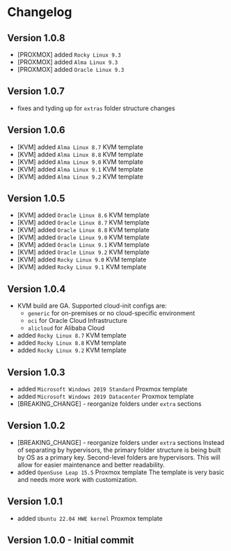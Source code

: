 # Changelog

## Version 1.0.8

- [PROXMOX] added `Rocky Linux 9.3`
- [PROXMOX] added `Alma Linux 9.3`
- [PROXMOX] added `Oracle Linux 9.3`

## Version 1.0.7

- fixes and tyding up for `extras` folder structure changes

## Version 1.0.6

- [KVM] added `Alma Linux 8.7` KVM template
- [KVM] added `Alma Linux 8.8` KVM template
- [KVM] added `Alma Linux 9.0` KVM template
- [KVM] added `Alma Linux 9.1` KVM template
- [KVM] added `Alma Linux 9.2` KVM template

## Version 1.0.5

- [KVM] added `Oracle Linux 8.6` KVM template
- [KVM] added `Oracle Linux 8.7` KVM template
- [KVM] added `Oracle Linux 8.8` KVM template
- [KVM] added `Oracle Linux 9.0` KVM template
- [KVM] added `Oracle Linux 9.1` KVM template
- [KVM] added `Oracle Linux 9.2` KVM template
- [KVM] added `Rocky Linux 9.0` KVM template
- [KVM] added `Rocky Linux 9.1` KVM template

## Version 1.0.4

- KVM build are GA. Supported cloud-init configs are:
  - `generic` for on-premises or no cloud-specific environment
  - `oci` for Oracle Cloud Infrastructure
  - `alicloud` for Alibaba Cloud
- added `Rocky Linux 8.7` KVM template
- added `Rocky Linux 8.8` KVM template
- added `Rocky Linux 9.2` KVM template

## Version 1.0.3

- added `Microsoft Windows 2019 Standard` Proxmox template
- added `Microsoft Windows 2019 Datacenter` Proxmox template
- [BREAKING_CHANGE] - reorganize folders under `extra` sections

## Version 1.0.2

- [BREAKING_CHANGE] - reorganize folders under `extra` sections
  Instead of separating by hypervisors, the primary folder structure is being built by OS as a primary key. Second-level folders are hypervisors. This will allow for easier maintenance and better readability.
- added `OpenSuse Leap 15.5` Proxmox template
  The template is very basic and needs more work with customization.

## Version  1.0.1

- added `Ubuntu 22.04 HWE kernel` Proxmox template

## Version 1.0.0 - Initial commit
